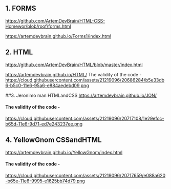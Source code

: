 ## 1. FORMS
https://github.com/ArtemDevBrain/HTML-CSS-Homewor/blob/roof/forms.html

https://artemdevbrain.github.io/Forms1/index.html

## 2. HTML
https://github.com/ArtemDevBrain/HTML/blob/master/index.html

https://artemdevbrain.github.io/HTML/
The validity of the code -
https://cloud.githubusercontent.com/assets/21219096/20686284/b5e33db6-b5c0-11e6-95a6-e884aedebd09.png

##3. Jeronimo man HTMLandCSS
https://artemdevbrain.github.io/JON/
#### The validity of the code -  
https://cloud.githubusercontent.com/assets/21219096/20717108/1e29efcc-b65d-11e6-9d71-ed7e243237ee.png

## 4. YellowGnom CSSandHTML
https://artemdevbrain.github.io/YellowGnom/index.html
#### The validity of the code -
https://cloud.githubusercontent.com/assets/21219096/20717659/e088a620-b65e-11e6-9995-e1625bb74d79.png
